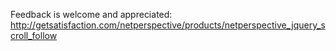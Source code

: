 Feedback is welcome and appreciated: http://getsatisfaction.com/netperspective/products/netperspective_jquery_scroll_follow